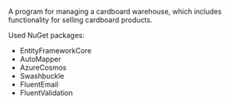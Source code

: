A program for managing a cardboard warehouse, which includes functionality for selling cardboard products.

Used NuGet packages:
- EntityFrameworkCore
- AutoMapper
- AzureCosmos
- Swashbuckle
- FluentEmail
- FluentValidation
